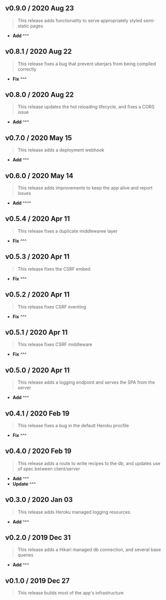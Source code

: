 ## v0.9.0 / 2020 Aug 23

> This release adds functionality to serve appropriately styled semi-static pages

* **Add** ^^^

## v0.8.1 / 2020 Aug 22

> This release fixes a bug that prevent uberjars from being compiled correctly

* **Fix** ^^^

## v0.8.0 / 2020 Aug 22

> This release updates the hot reloading lifecycle, and fixes a CORS issue

* **Add** ^^^

## v0.7.0 / 2020 May 15

> This release adds a deployment webhook

* **Add** ^^^

## v0.6.0 / 2020 May 14

> This release adds improvements to keep the app alive and report issues

* **Add** ^^^^

## v0.5.4 / 2020 Apr 11

> This release fixes a duplicate middlewaree layer

* **Fix** ^^^

## v0.5.3 / 2020 Apr 11

> This release fixes the CSRF embed

* **Fix** ^^^

## v0.5.2 / 2020 Apr 11

> This release fixes CSRF eventing

* **Fix** ^^^

## v0.5.1 / 2020 Apr 11

> This release fixes CSRF middleware

* **Fix** ^^^

## v0.5.0 / 2020 Apr 11

> This release adds a logging endpoint and serves the SPA from the server

* **Add** ^^^

## v0.4.1 / 2020 Feb 19

> This release fixes a bug in the default Heroku procfile

* **Fix** ^^^

## v0.4.0 / 2020 Feb 19

> This release adds a route to write recipes to the db, and updates use of spec between client/server

* **Add** ^^^
* **Update** ^^^

## v0.3.0 / 2020 Jan 03

> This release adds Heroku managed logging resources.

* **Add** ^^^

## v0.2.0 / 2019 Dec 31

> This release adds a Hikari managed db connection, and several base queries

* **Add** ^^^

## v0.1.0 / 2019 Dec 27

> This release builds most of the app's infrastructure
